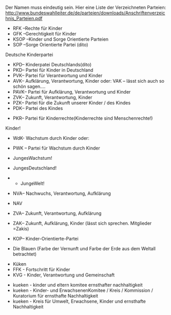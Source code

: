 Der Namen muss eindeutig sein. Hier eine Liste der Verzeichneten
Parteien:
<http://www.bundeswahlleiter.de/de/parteien/downloads/Anschriftenverzeichnis_Parteien.pdf>

-   RFK –Rechte für Kinder
-   GFK –Gerechtigkeit für Kinder
-   KSOP –Kinder und Sorge Orientierte Parteien
-   SOP –Sorge Orientierte Partei (dito)

Deutsche Kinderpartei

-   KPD– Kinderpatei Deutschlands(dito)
-   PKD– Partei für Kinder in Deutschland
-   PVK– Partei für Verantwortung und Kinder
-   AVK– Aufklärung, Verantwortung, Kinder oder: VAK – lässt sich auch
    so schön sagen....
-   PAVK– Partei für Aufklärung, Verantwortung und Kinder
-   ZVK– Zukunft, Verantwortung, Kinder
-   PZK– Partei für die Zukunft unserer Kinder / des Kindes
-   PDK– Partei des Kindes

<!-- -->

-   PKR– Partei für Kinderrechte(Kinderrechte sind Menschenrechte!)

Kinder!

-   WdK- Wachstum durch Kinder oder:
-   PWK – Partei für Wachstum durch Kinder
-   JungesWachstum!
-   JungesDeutschland!
-   -   JungeWelt!

-   NVA– Nachwuchs, Verantwortung, Aufklärung
-   NAV
-   ZVA– Zukunft, Verantwortung, Aufklärung
-   ZAK– Zukunft, Aufklärung, Kinder (lässt sich sprechen. Mitglieder
    =Zakis)
-   KOP– Kinder-Orientierte-Partei
-   Die Blauen (Farbe der Vernunft und Farbe der Erde aus dem Weltall
    betrachtet)

<!-- -->

-   Küken
-   FFK - Fortschritt für Kinder
-   KVG - Kinder, Verantwortung und Gemeinschaft

<!-- -->

-   kueken - kinder und eltern komitee ernsthafter nachhaltigkeit
-   kueken - Kinder- und ErwachsenenKomitee / Kreis / Kommission /
    Kuratorium für ernsthafte Nachhaltigkeit
-   kueken - Kreis für Umwelt, Erwachsene, Kinder und ernsthafte
    Nachhaltigkeit

